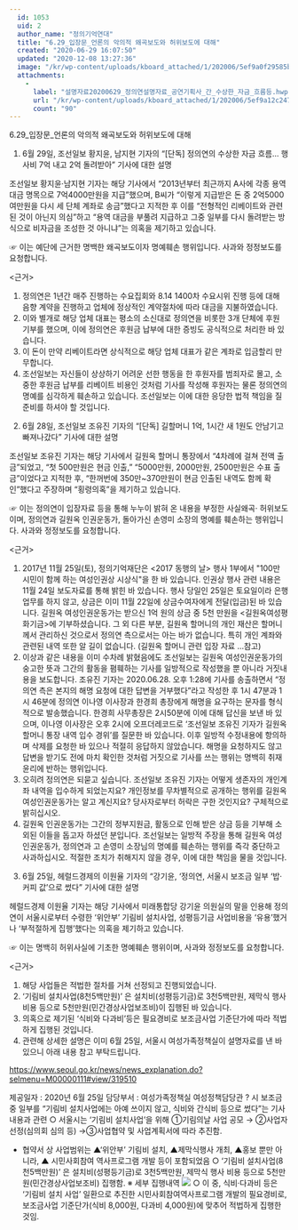 ```yaml
---
  id: 1053
  uid: 2
  author_name: "정의기억연대"
  title: "6.29_입장문_언론의 악의적 왜곡보도와 허위보도에 대해"
  created: "2020-06-29 16:07:50"
  updated: "2020-12-08 13:27:36"
  image: "/kr/wp-content/uploads/kboard_attached/1/202006/5ef9a0f29585b5788003.png"
  attachments: 
    - 
      label: "설명자료20200629_정의연설명자료_공연기획사_간_수상한_자금_흐름등.hwp"
      url: "/kr/wp-content/uploads/kboard_attached/1/202006/5ef9a12c247f46152440.hwp"
      count: "90"
---
```

6.29_입장문_언론의 악의적 왜곡보도와 허위보도에 대해

1. 6월 29일, 조선일보 황지윤, 남지현 기자의 “\[단독\] 정의연의 수상한 자금 흐름… 행사비 7억 내고 2억 돌려받아” 기사에 대한 설명

 조선일보 황지윤·남지현 기자는 해당 기사에서 “2013년부터 최근까지 A사에 각종 용역 대금 명목으로 7억4000만원을 지급”했으며, B씨가 “이렇게 지급받은 돈 중 2억5000여만원을 다시 세 단체 계좌로 송금”했다고 지적한 후 이를 “전형적인 리베이트와 관련된 것이 아닌지 의심”하고 “용역 대금을 부풀려 지급하고 그중 일부를 다시 돌려받는 방식으로 비자금을 조성한 것 아니냐”는 의혹을 제기하고 있습니다. 

☞ 이는 예단에 근거한 명백한 왜곡보도이자 명예훼손 행위입니다. 사과와 정정보도를 요청합니다. 

 <근거>
1) 정의연은 1년간 매주 진행하는 수요집회와 8.14 1400차 수요시위 진행 등에 대해 음향 계약을 진행하고 업체에 정상적인 계약절차에 따라 대금을 지불하였습니다.
2) 이와 별개로 해당 업체 대표는 평소의 소신대로 정의연을 비롯한 3개 단체에 후원 기부를 했으며, 이에 정의연은 후원금 납부에 대한 증빙도 공식적으로 처리한 바 있습니다. 
3) 이 돈이 만약 리베이트라면 상식적으로 해당 업체 대표가 같은 계좌로 입금할리 만무합니다.
4) 조선일보는 자신들이 상상하기 어려운 선한 행동을 한 후원자를 범죄자로 몰고, 소중한 후원금 납부를 리베이트 비용인 것처럼 기사를 작성해 후원자는 물론 정의연의 명예를 심각하게 훼손하고 있습니다. 조선일보는 이에 대한 응당한 법적 책임을 질 준비를 하셔야 할 것입니다. 

2. 6월 28일, 조선일보 조유진 기자의 “\[단독\] 길할머니 1억, 1시간 새 1원도 안남기고 빠져나갔다” 기사에 대한 설명

 조선일보 조유진 기자는 해당 기사에서 길원옥 할머니 통장에서 “4차례에 걸쳐 전액 출금”되었고, “첫 500만원은 현금 인출,” “5000만원, 2000만원, 2500만원은 수표 출금”이었다고 지적한 후, “한꺼번에 350만~370만원이 현금 인출된 내역도 함께 확인”했다고 주장하며 “횡령의혹”을 제기하고 있습니다.

☞ 이는 정의연이 입장자료 등을 통해 누누이 밝혀 온 내용을 부정한 사실왜곡· 허위보도이며, 정의연과 길원옥 인권운동가, 돌아가신 손영미 소장의 명예를 훼손하는 행위입니다. 사과와 정정보도를 요청합니다. 

<근거>
1) 2017년 11월 25일(토), 정의기억재단은 <2017 동행의 날> 행사 1부에서 "100만 시민이 함께 하는 여성인권상 시상식"을 한 바 있습니다. 인권상 행사 관련 내용은 11월 24일 보도자료를 통해 밝힌 바 있습니다. 행사 당일인 25일은 토요일이라 은행업무를 하지 않고, 상금은 이미 11월 22일에 상금수여자에게 전달(입금)된 바 있습니다. 길원옥 여성인권운동가는 받으신 1억 원의 상금 중 5천 만원을 <길원옥여성평화기금>에 기부하셨습니다. 그 외 다른 부분, 길원옥 할머니의 개인 재산은 할머니께서 관리하신 것으로서 정의연 측으로서는 아는 바가 없습니다. 특히 개인 계좌와 관련된 내역 또한 알 길이 없습니다. (길원옥 할머니 관련 입장 자료 ...참고)
2) 이상과 같은 내용을 이미 수차례 밝혔음에도 조선일보는 길원옥 여성인권운동가의 숭고한 뜻과 그간의 활동을 폄훼하는 기사를 일방적으로 작성했을 뿐 아니라 거짓내용을 보도합니다. 조유진 기자는 2020.06.28. 오후 1:28에 기사를 송출하면서 “정의연 측은 본지의 해명 요청에 대한 답변을 거부했다”라고 작성한 후 1시 47분과 1시 46분에 정의연 이나영 이사장과 한경희 총장에게 해명을 요구하는 문자를 형식적으로 발송했습니다. 한경희 사무총장은 2시50분에 이에 대해 답신을 보낸 바 있으며, 이나영 이사장은 오후 2시에 오프더레코드로 ‘조선일보 조유진 기자가 길원옥 할머니 통장 내역 입수 경위’를 질문한 바 있습니다. 이후 일방적 수정내용에 항의하며 삭제를 요청한 바 있으나 적절히 응답하지 않았습니다. 해명을 요청하지도 않고 답변을 받기도 전에 마치 확인한 것처럼 거짓으로 기사를 쓰는 행위는 명백히 취재윤리에 반하는 행위입니다. 
3) 오히려 정의연은 되묻고 싶습니다. 조선일보 조유진 기자는 어떻게 생존자의 개인계좌 내역을 입수하게 되었는지요? 개인정보를 무차별적으로 공개하는 행위를 길원옥 여성인권운동가는 알고 계신지요? 당사자로부터 허락은 구한 것인지요? 구체적으로 밝히십시오. 
4) 길원옥 인권운동가는 그간의 정부지원금, 활동으로 인해 받은 상금 등을 기부해 소외된 이들을 돕고자 하셨던 분입니다. 조선일보는 일방적 주장을 통해 길원옥 여성인권운동가, 정의연과 고 손영미 소장님의 명예를 훼손하는 행위를 즉각 중단하고 사과하십시오. 적절한 조치가 취해지지 않을 경우, 이에 대한 책임을 물을 것입니다. 

3. 6월 25일, 헤럴드경제의 이원율 기자의 “강기윤, ‘정의연, 서울시 보조금 일부 ‘밥·커피 값’으로 썼다” 기사에 대한 설명 


 헤럴드경제 이원율 기자는 해당 기사에서 미래통합당 강기윤 의원실의 말을 인용해 정의연이 서울시로부터 수령한 ‘위안부’ 기림비 설치사업, 성평등기금 사업비용을 ‘유용’했거나 ‘부적절하게 집행’했다는 의혹을 제기하고 있습니다. 

☞ 이는 명백히 허위사실에 기초한 명예훼손 행위이며, 사과와 정정보도를 요청합니다. 

<근거>
1) 해당 사업들은 적법한 절차를 거쳐 선정되고 진행되었습니다.
2) ‘기림비 설치사업(8천5백만원)’ 은 설치비(성평등기금)로 3천5백만원, 제막식 행사 비용 등으로 5천만원(민간경상사업보조비)이 집행된 바 있습니다.
3) 의혹으로 제기된 ‘식비와 다과비’등은 필요경비로 보조금사업 기준단가에 따라 적법하게 집행된 것입니다. 
4) 관련해 상세한 설명은 이미 6월 25일, 서울시 여성가족정책실이 설명자료를 낸 바 있으니 아래 내용 참고 부탁드립니다. 

https://www.seoul.go.kr/news/news_explanation.do?selmenu=M00000111#view/319510

제공일자 : 2020년 6월 25일
담당부서 : 여성가족정책실 여성정책담당관
? 시 보조금 중 일부를 “기림비 설치사업에는 아예 쓰이지 않고, 식비와 간식비 등으로 썼다”는 기사 내용과 관련
○ 서울시는 ‘기림비 설치사업’을 위해 ①기림의날 사업 공모 → ②사업자 선정(심의회 심의 등) →③사업협약 및 사업계획서에 따라 추진함.
 - 협약서 상 사업범위는 ▲‘위안부’ 기림비 설치, ▲제막식행사 개최, ▲홍보 뿐만 아니라, ▲ 시민사회참여 역사프로그램 개발 등이 포함되었음
○ ‘기림비 설치사업(8천5백만원)’ 은 설치비(성평등기금)로 3천5백만원, 제막식 행사 비용 등으로 5천만원(민간경상사업보조비) 집행함. 
 ※ 세부 집행내역
![](/kr/wp-content/uploads/kboard_attached/1/202006/5ef9a0f29585b5788003.png)
○ 이 중, 식비·다과비 등은 ‘기림비 설치 사업’ 일환으로 추진한 시민사회참여역사프로그램 개발의 필요경비로, 보조금사업 기준단가(식비 8,000원, 다과비 4,000원)에 맞추어 적법하게 집행한 것임.